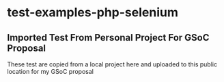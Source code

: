 # test-examples-php-selenium
## Imported Test From Personal Project For GSoC Proposal

These test are copied from a local project here and uploaded to this public location for my GSoC proposal
